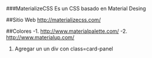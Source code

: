 ###MaterializeCSS
Es un CSS basado en Material Desing

##Sitio Web
http://materializecss.com/

##Colores
-1. http://www.materialpalette.com/
-2. http://www.materialup.com/


1. Agregar un un div con class=card-panel
